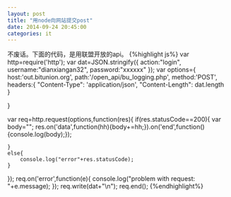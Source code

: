 ```yaml
---
layout: post
title: "用node向网站提交post"
date: 2014-09-24 20:45:00
categories: it
---
```


不废话。下面的代码，是用联盟开放的api。
{%highlight js%}
var http=require('http');
var dat=JSON.stringify({
	action:"login",
	username:"dianxiangan32",
	password:"xxxxxx"
});
var options={
	host:'out.bitunion.org',
	path:'/open_api/bu_logging.php',
	method:'POST',
	headers:{
		"Content-Type": 'application/json',
		"Content-Length": dat.length	
	}
	
}



var req=http.request(options,function(res){
	if(res.statusCode==200){
		var body="";
		res.on('data',function(hh){body+=hh;}).on('end',function(){console.log(body);});
		
	}
	else{
		console.log("error"+res.statusCode);
	}
});
req.on('error',function(e){
	console.log("problem with request: "+e.message);
});
req.write(dat+"\n");
req.end();
{%endhighlight%}


